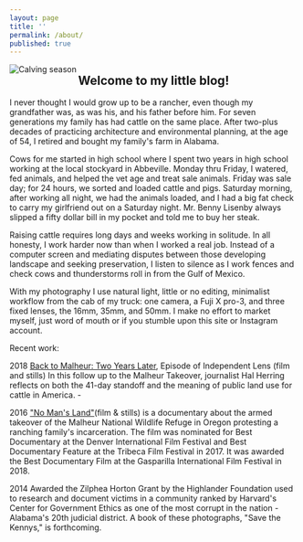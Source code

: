 ```yaml
---
layout: page
title: ''
permalink: /about/
published: true
---
```


<img src="https://jonbcarroll.s3.us-east-2.amazonaws.com/ME.jpg" align="left" alt="Calving season"/> 

    

<h2>Welcome to my little blog!</h2>
I never thought I would grow up to be a rancher, even though my grandfather was, as was his, and his father before him. For seven generations my family has had cattle on the same place.
After two-plus decades of practicing architecture and environmental planning, at the age of 54, I retired and bought my family's farm in Alabama.
<p> 
     Cows for me started in high school where I spent two years in high school working at the local stockyard in Abbeville. Monday thru Friday, I watered, fed animals, and helped the vet age and treat sale animals. Friday was sale day; for 24 hours, we sorted and loaded cattle and pigs. 
Saturday morning, after working all night, we had the animals loaded, and I had a big fat check to carry my girlfriend out on a Saturday night. Mr. Benny Lisenby always slipped a fifty dollar bill in my pocket and told me to buy her steak.
  <p>Raising cattle requires long days and weeks working in solitude. In all honesty, I work harder now than when I worked a real job. Instead of a computer screen and mediating disputes between those developing landscape and seeking preservation, I listen to silence as I work fences and check cows and thunderstorms roll in from the Gulf of Mexico. 
      <p>
With my photography I use natural light, little or no editing, minimalist workflow from the cab of my truck: one camera, a Fuji X pro-3, and three fixed lenses, the 16mm, 35mm, and 50mm. I make no effort to market myself, just word of mouth or if you stumble upon this site or Instagram account.
<p>

Recent work:
      
<p>2018 <a href="https://www.pbssocal.org/shows/independent-lens/clip/back-malheur-two-years-later-0o4iek">Back to Malheur: Two Years Later</a>, Episode of Independent Lens (film and stills) In this follow up to the Malheur Takeover, journalist Hal Herring reflects on both the 41-day standoff and the meaning of public land use for cattle in America. -
<p>2016 <a href="https://www.pbs.org/independentlens/documentaries/no-mans-land/">"No Man's Land"</a>(film & stills) is a documentary about the armed takeover of the Malheur National Wildlife Refuge in Oregon protesting a ranching family's incarceration. The film was nominated for Best Documentary at the Denver International Film Festival and Best Documentary Feature at the Tribeca Film Festival in 2017. It was awarded the Best Documentary Film at the Gasparilla International Film Festival in 2018. 
<p>2014 Awarded the Zilphea Horton Grant by the Highlander Foundation used to research and document victims in a community ranked by Harvard's Center for Government Ethics as one of the most corrupt in the nation - Alabama's 20th judicial district. A book of these photographs, "Save the Kennys," is forthcoming.





